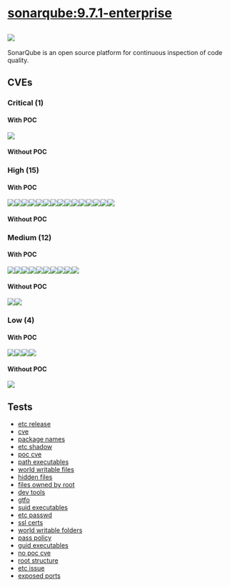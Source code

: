 # [sonarqube:9.7.1-enterprise](https://hub.docker.com/_/sonarqube?tab=tags)
![](https://img.shields.io/static/v1?label=tag&message=9.7.1-enterprise&color=blue)
---
<p>
SonarQube is an open source platform for continuous inspection of code quality.
</p>

## CVEs
### Critical (1)
#### With POC
[![](https://img.shields.io/badge/🔗%20CVE--2022--42889-CRITICAL-red)](https://github.com/trickest/cve/blob/main/2022/CVE-2022-42889.md)
#### Without POC


### High (15)
#### With POC
[![](https://img.shields.io/badge/🔗%20CVE--2022--34169-HIGH-organge)](https://github.com/trickest/cve/blob/main/2022/CVE-2022-34169.md)[![](https://img.shields.io/badge/🔗%20CVE--2022--25647-HIGH-organge)](https://github.com/trickest/cve/blob/main/2022/CVE-2022-25647.md)[![](https://img.shields.io/badge/🔗%20CVE--2022--42003-HIGH-organge)](https://github.com/trickest/cve/blob/main/2022/CVE-2022-42003.md)[![](https://img.shields.io/badge/🔗%20CVE--2020--36518-HIGH-organge)](https://github.com/trickest/cve/blob/main/2020/CVE-2020-36518.md)[![](https://img.shields.io/badge/🔗%20CVE--2022--42004-HIGH-organge)](https://github.com/trickest/cve/blob/main/2022/CVE-2022-42004.md)[![](https://img.shields.io/badge/🔗%20CVE--2021--37136-HIGH-organge)](https://github.com/trickest/cve/blob/main/2021/CVE-2021-37136.md)[![](https://img.shields.io/badge/🔗%20CVE--2021--37137-HIGH-organge)](https://github.com/trickest/cve/blob/main/2021/CVE-2021-37137.md)[![](https://img.shields.io/badge/🔗%20CVE--2022--3171-HIGH-organge)](https://github.com/trickest/cve/blob/main/2022/CVE-2022-3171.md)[![](https://img.shields.io/badge/🔗%20CVE--2022--25857-HIGH-organge)](https://github.com/trickest/cve/blob/main/2022/CVE-2022-25857.md)[![](https://img.shields.io/badge/🔗%20CVE--2022--40152-HIGH-organge)](https://github.com/trickest/cve/blob/main/2022/CVE-2022-40152.md)[![](https://img.shields.io/badge/🔗%20CVE--2022--40151-HIGH-organge)](https://github.com/trickest/cve/blob/main/2022/CVE-2022-40151.md)[![](https://img.shields.io/badge/🔗%20CVE--2022--40153-HIGH-organge)](https://github.com/trickest/cve/blob/main/2022/CVE-2022-40153.md)[![](https://img.shields.io/badge/🔗%20CVE--2022--40154-HIGH-organge)](https://github.com/trickest/cve/blob/main/2022/CVE-2022-40154.md)[![](https://img.shields.io/badge/🔗%20CVE--2022--40155-HIGH-organge)](https://github.com/trickest/cve/blob/main/2022/CVE-2022-40155.md)[![](https://img.shields.io/badge/🔗%20CVE--2022--40156-HIGH-organge)](https://github.com/trickest/cve/blob/main/2022/CVE-2022-40156.md)
#### Without POC


### Medium (12)
#### With POC
[![](https://img.shields.io/badge/🔗%20CVE--2022--21628-MEDIUM-yellow)](https://github.com/trickest/cve/blob/main/2022/CVE-2022-21628.md)[![](https://img.shields.io/badge/🔗%20CVE--2022--21540-MEDIUM-yellow)](https://github.com/trickest/cve/blob/main/2022/CVE-2022-21540.md)[![](https://img.shields.io/badge/🔗%20CVE--2022--21626-MEDIUM-yellow)](https://github.com/trickest/cve/blob/main/2022/CVE-2022-21626.md)[![](https://img.shields.io/badge/🔗%20CVE--2020--13956-MEDIUM-yellow)](https://github.com/trickest/cve/blob/main/2020/CVE-2020-13956.md)[![](https://img.shields.io/badge/🔗%20CVE--2021--43797-MEDIUM-yellow)](https://github.com/trickest/cve/blob/main/2021/CVE-2021-43797.md)[![](https://img.shields.io/badge/🔗%20CVE--2022--24823-MEDIUM-yellow)](https://github.com/trickest/cve/blob/main/2022/CVE-2022-24823.md)[![](https://img.shields.io/badge/🔗%20CVE--2022--38752-MEDIUM-yellow)](https://github.com/trickest/cve/blob/main/2022/CVE-2022-38752.md)[![](https://img.shields.io/badge/🔗%20CVE--2022--38751-MEDIUM-yellow)](https://github.com/trickest/cve/blob/main/2022/CVE-2022-38751.md)[![](https://img.shields.io/badge/🔗%20CVE--2022--38749-MEDIUM-yellow)](https://github.com/trickest/cve/blob/main/2022/CVE-2022-38749.md)[![](https://img.shields.io/badge/🔗%20CVE--2022--38750-MEDIUM-yellow)](https://github.com/trickest/cve/blob/main/2022/CVE-2022-38750.md)
#### Without POC
[![](https://img.shields.io/badge/%20CVE--2022--21541-MEDIUM-yellow)](https://github.com/trickest/cve/blob/main/2022/CVE-2022-21541.md)[![](https://img.shields.io/badge/%20CVE--2022--21549-MEDIUM-yellow)](https://github.com/trickest/cve/blob/main/2022/CVE-2022-21549.md)

### Low (4)
#### With POC
[![](https://img.shields.io/badge/🔗%20CVE--2021--37136-LOW-blue)](https://github.com/trickest/cve/blob/main/2021/CVE-2021-37136.md)[![](https://img.shields.io/badge/🔗%20CVE--2022--21619-LOW-blue)](https://github.com/trickest/cve/blob/main/2022/CVE-2022-21619.md)[![](https://img.shields.io/badge/🔗%20CVE--2022--21624-LOW-blue)](https://github.com/trickest/cve/blob/main/2022/CVE-2022-21624.md)[![](https://img.shields.io/badge/🔗%20CVE--2020--8908-LOW-blue)](https://github.com/trickest/cve/blob/main/2020/CVE-2020-8908.md)
#### Without POC
[![](https://img.shields.io/badge/%20CVE--2022--39399-LOW-blue)](https://github.com/trickest/cve/blob/main/2022/CVE-2022-39399.md)

## Tests
* [etc release](reports/etc-release.txt)
* [cve](reports/cve.txt)
* [package names](reports/package-names.txt)
* [etc shadow](reports/etc-shadow.txt)
* [poc cve](reports/poc-cve.txt)
* [path executables](reports/path-executables.txt)
* [world writable files](reports/world-writable-files.txt)
* [hidden files](reports/hidden-files.txt)
* [files owned by root](reports/files-owned-by-root.txt)
* [dev tools](reports/dev-tools.txt)
* [gtfo](reports/gtfo.txt)
* [suid executables](reports/suid-executables.txt)
* [etc passwd](reports/etc-passwd.txt)
* [ssl certs](reports/ssl-certs.txt)
* [world writable folders](reports/world-writable-folders.txt)
* [pass policy](reports/pass-policy.txt)
* [guid executables](reports/guid-executables.txt)
* [no poc cve](reports/no-poc-cve.txt)
* [root structure](reports/root-structure.txt)
* [etc issue](reports/etc-issue.txt)
* [exposed ports](reports/exposed-ports.txt)
